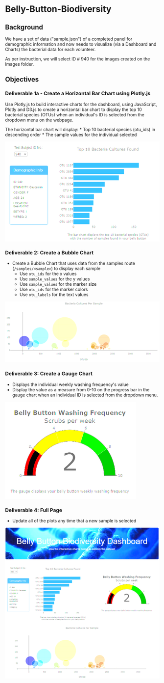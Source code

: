 # Belly-Button-Biodiversity


## Background

We have a set of data ("sample.json") of a completed panel for demographic information and now needs to visualize (via a Dashboard and Charts) the bacterial data for each volunteer.

As per instruction, we will select ID # 940 for the images created on the Images folder.

## Objectives

### Deliverable 1a - Create a Horizontal Bar Chart using Plotly.js

Use Plotly.js to build interactive charts for the dashboard, using JavaScript, Plotly and D3.js to create a horizontal bar chart to display the top 10 bacterial species (OTUs) when an individual's ID is selected from the dropdown menu on the webpage.

The horizontal bar chart will display:
	* Top 10 bacterial species (otu_ids) in descending order
	* The sample values for the individual selected

![](Images/dashboard.png)

### Deliverable 2: Create a Bubble Chart

* Create a Bubble Chart that uses data from the samples route (`/samples/<sample>`) to display each sample
    * Use `otu_ids` for the x values
    * Use `sample_values` for the y values
    * Use `sample_values` for the marker size
    * Use `otu_ids` for the marker colors
    * Use `otu_labels` for the text values

![](Images/Bubble_chart.png)

### Deliverable 3: Create a Gauge Chart

* Displays the individual weekly washing frequency's value
* Display the value as a measure from 0-10 on the progress bar in the gauge chart when an individual ID is selected from the dropdown menu.

![](Images/Gauge_chart.png)

### Deliverable 4: Full Page

* Update all of the plots any time that a new sample is selected

![](Images/full_page.png)

